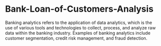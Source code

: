 # Bank-Loan-of-Customers-Analysis
 Banking analytics refers to the application of data analytics, which is the use of various tools and technologies to collect, process, and analyze raw data within the banking industry. Examples of banking analytics include customer segmentation, credit risk management, and fraud detection.
